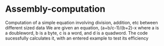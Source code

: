 # Assembly-computation
Computation of a simple equation involving division, addition, etc between different sized data
We are given an equation, (a+b/c-1)/(b+2)-x where a is a doubleword, b is a byte, c is a word, and d is a quadword.
The code sucessfully calculates it, with an entered example to test its efficiency 
